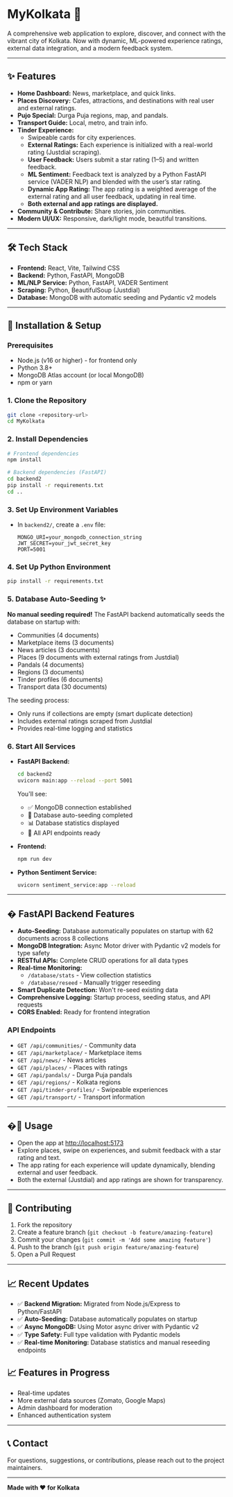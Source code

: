 # MyKolkata 🌆

A comprehensive web application to explore, discover, and connect with the vibrant city of Kolkata. Now with dynamic, ML-powered experience ratings, external data integration, and a modern feedback system.

---

## ✨ Features

- **Home Dashboard:** News, marketplace, and quick links.
- **Places Discovery:** Cafes, attractions, and destinations with real user and external ratings.
- **Pujo Special:** Durga Puja regions, map, and pandals.
- **Transport Guide:** Local, metro, and train info.
- **Tinder Experience:**
  - Swipeable cards for city experiences.
  - **External Ratings:** Each experience is initialized with a real-world rating (Justdial scraping).
  - **User Feedback:** Users submit a star rating (1–5) and written feedback.
  - **ML Sentiment:** Feedback text is analyzed by a Python FastAPI service (VADER NLP) and blended with the user’s star rating.
  - **Dynamic App Rating:** The app rating is a weighted average of the external rating and all user feedback, updating in real time.
  - **Both external and app ratings are displayed.**
- **Community & Contribute:** Share stories, join communities.
- **Modern UI/UX:** Responsive, dark/light mode, beautiful transitions.

---

## 🛠️ Tech Stack

- **Frontend:** React, Vite, Tailwind CSS
- **Backend:** Python, FastAPI, MongoDB
- **ML/NLP Service:** Python, FastAPI, VADER Sentiment
- **Scraping:** Python, BeautifulSoup (Justdial)
- **Database:** MongoDB with automatic seeding and Pydantic v2 models

---

## 🚀 Installation & Setup

### Prerequisites
- Node.js (v16 or higher) - for frontend only
- Python 3.8+
- MongoDB Atlas account (or local MongoDB)
- npm or yarn

### 1. Clone the Repository
```bash
git clone <repository-url>
cd MyKolkata
```

### 2. Install Dependencies
```bash
# Frontend dependencies
npm install

# Backend dependencies (FastAPI)
cd backend2
pip install -r requirements.txt
cd ..
```

### 3. Set Up Environment Variables
- In `backend2/`, create a `.env` file:
  ```
  MONGO_URI=your_mongodb_connection_string
  JWT_SECRET=your_jwt_secret_key
  PORT=5001
  ```

### 4. Set Up Python Environment
```bash
pip install -r requirements.txt
```

### 5. Database Auto-Seeding ✨
**No manual seeding required!** The FastAPI backend automatically seeds the database on startup with:
- Communities (4 documents)
- Marketplace items (3 documents)  
- News articles (3 documents)
- Places (9 documents with external ratings from Justdial)
- Pandals (4 documents)
- Regions (3 documents)
- Tinder profiles (6 documents)
- Transport data (30 documents)

The seeding process:
- Only runs if collections are empty (smart duplicate detection)
- Includes external ratings scraped from Justdial
- Provides real-time logging and statistics

### 6. Start All Services
- **FastAPI Backend:**
  ```bash
  cd backend2
  uvicorn main:app --reload --port 5001
  ```
  You'll see:
  - ✅ MongoDB connection established
  - 🌱 Database auto-seeding completed
  - 📊 Database statistics displayed
  - 🎯 All API endpoints ready

- **Frontend:**
  ```bash
  npm run dev
  ```
- **Python Sentiment Service:**
  ```bash
  uvicorn sentiment_service:app --reload
  ```

---

## � FastAPI Backend Features

- **Auto-Seeding:** Database automatically populates on startup with 62 documents across 8 collections
- **MongoDB Integration:** Async Motor driver with Pydantic v2 models for type safety
- **RESTful APIs:** Complete CRUD operations for all data types
- **Real-time Monitoring:** 
  - `/database/stats` - View collection statistics
  - `/database/reseed` - Manually trigger reseeding
- **Smart Duplicate Detection:** Won't re-seed existing data
- **Comprehensive Logging:** Startup process, seeding status, and API requests
- **CORS Enabled:** Ready for frontend integration

### API Endpoints
- `GET /api/communities/` - Community data
- `GET /api/marketplace/` - Marketplace items  
- `GET /api/news/` - News articles
- `GET /api/places/` - Places with ratings
- `GET /api/pandals/` - Durga Puja pandals
- `GET /api/regions/` - Kolkata regions
- `GET /api/tinder-profiles/` - Swipeable experiences
- `GET /api/transport/` - Transport information

---

## �📝 Usage

- Open the app at [http://localhost:5173](http://localhost:5173)
- Explore places, swipe on experiences, and submit feedback with a star rating and text.
- The app rating for each experience will update dynamically, blending external and user feedback.
- Both the external (Justdial) and app ratings are shown for transparency.

---

## 🤝 Contributing
1. Fork the repository
2. Create a feature branch (`git checkout -b feature/amazing-feature`)
3. Commit your changes (`git commit -m 'Add some amazing feature'`)
4. Push to the branch (`git push origin feature/amazing-feature`)
5. Open a Pull Request

---

## 📈 Recent Updates
- ✅ **Backend Migration:** Migrated from Node.js/Express to Python/FastAPI
- ✅ **Auto-Seeding:** Database automatically populates on startup  
- ✅ **Async MongoDB:** Using Motor async driver with Pydantic v2
- ✅ **Type Safety:** Full type validation with Pydantic models
- ✅ **Real-time Monitoring:** Database statistics and manual reseeding endpoints

## 📈 Features in Progress
- Real-time updates
- More external data sources (Zomato, Google Maps)
- Admin dashboard for moderation
- Enhanced authentication system

---

## 📞 Contact
For questions, suggestions, or contributions, please reach out to the project maintainers.

---

**Made with ❤️ for Kolkata**
